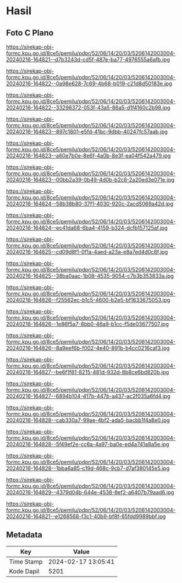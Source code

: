 # Hasil

## Foto C Plano

https://sirekap-obj-formc.kpu.go.id/8ce5/pemilu/pdpr/52/06/14/20/03/5206142003004-20240216-164821--d7b3243d-cd5f-487e-ba77-4976555a6afb.jpg

https://sirekap-obj-formc.kpu.go.id/8ce5/pemilu/pdpr/52/06/14/20/03/5206142003004-20240216-164822--0a98e628-7c69-4b68-b019-c21d8d50183e.jpg

https://sirekap-obj-formc.kpu.go.id/8ce5/pemilu/pdpr/52/06/14/20/03/5206142003004-20240216-164822--33298372-053f-43a5-86a5-d1f4160c2b98.jpg

https://sirekap-obj-formc.kpu.go.id/8ce5/pemilu/pdpr/52/06/14/20/03/5206142003004-20240216-164823--897c1801-e5fd-41bc-9dbb-40247fc57aab.jpg

https://sirekap-obj-formc.kpu.go.id/8ce5/pemilu/pdpr/52/06/14/20/03/5206142003004-20240216-164823--a60e7b0e-8e6f-4a0b-8e3f-ea04f542a479.jpg

https://sirekap-obj-formc.kpu.go.id/8ce5/pemilu/pdpr/52/06/14/20/03/5206142003004-20240216-164823--00bb2a39-0b49-4d0b-b2c8-2a20ed3e071e.jpg

https://sirekap-obj-formc.kpu.go.id/8ce5/pemilu/pdpr/52/06/14/20/03/5206142003004-20240216-164824--58b38b80-37f1-4030-920c-2acd5069a42d.jpg

https://sirekap-obj-formc.kpu.go.id/8ce5/pemilu/pdpr/52/06/14/20/03/5206142003004-20240216-164824--ec41da68-6ba4-4159-b324-dcfb157125af.jpg

https://sirekap-obj-formc.kpu.go.id/8ce5/pemilu/pdpr/52/06/14/20/03/5206142003004-20240216-164825--cd09d8f1-0f1a-4aed-a23a-e8a7ed4d0c8f.jpg

https://sirekap-obj-formc.kpu.go.id/8ce5/pemilu/pdpr/52/06/14/20/03/5206142003004-20240216-164825--38ba0aac-1b08-4535-9054-c7b3b353833a.jpg

https://sirekap-obj-formc.kpu.go.id/8ce5/pemilu/pdpr/52/06/14/20/03/5206142003004-20240216-164826--f25562ec-b1c5-4600-b2e5-bf1633675053.jpg

https://sirekap-obj-formc.kpu.go.id/8ce5/pemilu/pdpr/52/06/14/20/03/5206142003004-20240216-164826--1e86f5a7-8bb0-46a9-b1cc-f5de03677507.jpg

https://sirekap-obj-formc.kpu.go.id/8ce5/pemilu/pdpr/52/06/14/20/03/5206142003004-20240216-164826--8a9eef6b-f002-4e40-891b-b4cc0216caf3.jpg

https://sirekap-obj-formc.kpu.go.id/8ce5/pemilu/pdpr/52/06/14/20/03/5206142003004-20240216-164827--be6f1f81-8215-481d-932d-8b8ce6bd820b.jpg

https://sirekap-obj-formc.kpu.go.id/8ce5/pemilu/pdpr/52/06/14/20/03/5206142003004-20240216-164827--6894b104-417b-447b-a437-ac2f035a6fd4.jpg

https://sirekap-obj-formc.kpu.go.id/8ce5/pemilu/pdpr/52/06/14/20/03/5206142003004-20240216-164828--cab330a7-99ae-4bf2-ada5-bacbb1f4a8e0.jpg

https://sirekap-obj-formc.kpu.go.id/8ce5/pemilu/pdpr/52/06/14/20/03/5206142003004-20240216-164828--5f49ef2e-cc6a-4a97-ba0e-ed4a741a8a5e.jpg

https://sirekap-obj-formc.kpu.go.id/8ce5/pemilu/pdpr/52/06/14/20/03/5206142003004-20240216-164828--1bba6a85-c19d-468c-9cb7-d7af380145e5.jpg

https://sirekap-obj-formc.kpu.go.id/8ce5/pemilu/pdpr/52/06/14/20/03/5206142003004-20240216-164829--4379d04b-644e-4538-8ef2-a6407b79aad6.jpg

https://sirekap-obj-formc.kpu.go.id/8ce5/pemilu/pdpr/52/06/14/20/03/5206142003004-20240216-164821--e1268568-f3c1-40b9-bf8f-65fdd9989bbf.jpg


## Metadata

| Key        | Value               |
| ---------- | ------------------- |
| Time Stamp | 2024-02-17 13:05:41 |
| Kode Dapil | 5201                |



